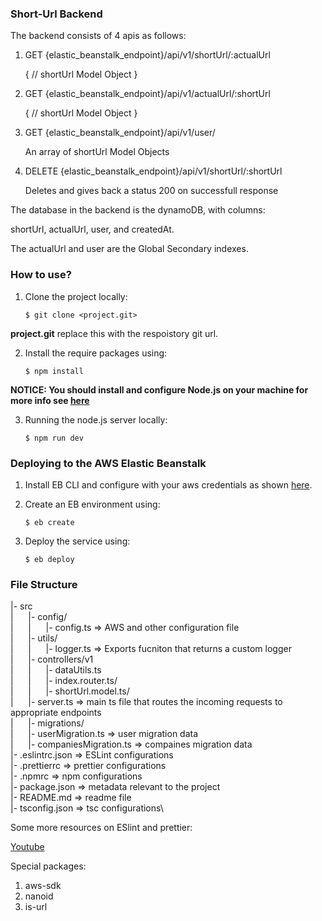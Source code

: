 ### Short-Url Backend

The backend consists of 4 apis as follows:

1. GET {elastic_beanstalk_endpoint}/api/v1/shortUrl/:actualUrl

   {
   // shortUrl Model Object
   }

2. GET {elastic_beanstalk_endpoint}/api/v1/actualUrl/:shortUrl

   {
   // shortUrl Model Object
   }

3. GET {elastic_beanstalk_endpoint}/api/v1/user/

   An array of shortUrl Model Objects

4. DELETE {elastic_beanstalk_endpoint}/api/v1/shortUrl/:shortUrl

   Deletes and gives back a status 200 on successfull response

The database in the backend is the dynamoDB, with columns:

shortUrl, actualUrl, user, and createdAt.

The actualUrl and user are the Global Secondary indexes.

### How to use?

1. Clone the project locally:

   `$ git clone <project.git>`

**project.git** replace this with the respoistory git url.

2. Install the require packages using:

   `$ npm install`

**NOTICE: You should install and configure Node.js on your machine for more info see [here](https://nodejs.org/en/download/)**

3. Running the node.js server locally:

   `$ npm run dev`

### Deploying to the AWS Elastic Beanstalk

1. Install EB CLI and configure with your aws credentials as shown [here](https://docs.aws.amazon.com/elasticbeanstalk/latest/dg/eb-cli3-install.html).

2. Create an EB environment using:

   `$ eb create`

3. Deploy the service using:

   `$ eb deploy`

### File Structure

|\- src\
|&nbsp;&nbsp;&nbsp;&nbsp;&nbsp;&nbsp;|\- config/\
|&nbsp;&nbsp;&nbsp;&nbsp;&nbsp;&nbsp;|&nbsp;&nbsp;&nbsp;&nbsp;&nbsp;&nbsp;|\- config.ts => AWS and other configuration file\
|&nbsp;&nbsp;&nbsp;&nbsp;&nbsp;&nbsp;|\- utils/\
|&nbsp;&nbsp;&nbsp;&nbsp;&nbsp;&nbsp;|&nbsp;&nbsp;&nbsp;&nbsp;&nbsp;&nbsp;|\- logger.ts => Exports fucniton that returns a custom logger\
|&nbsp;&nbsp;&nbsp;&nbsp;&nbsp;&nbsp;|\- controllers/v1\
|&nbsp;&nbsp;&nbsp;&nbsp;&nbsp;&nbsp;|&nbsp;&nbsp;&nbsp;&nbsp;&nbsp;&nbsp;|\- dataUtils.ts\
|&nbsp;&nbsp;&nbsp;&nbsp;&nbsp;&nbsp;|&nbsp;&nbsp;&nbsp;&nbsp;&nbsp;&nbsp;|\- index.router.ts/\
|&nbsp;&nbsp;&nbsp;&nbsp;&nbsp;&nbsp;|&nbsp;&nbsp;&nbsp;&nbsp;&nbsp;&nbsp;|\- shortUrl.model.ts/\
|&nbsp;&nbsp;&nbsp;&nbsp;&nbsp;&nbsp;|\- server.ts => main ts file that routes the incoming requests to appropriate endpoints\
|&nbsp;&nbsp;&nbsp;&nbsp;&nbsp;&nbsp;|\- migrations/\
|&nbsp;&nbsp;&nbsp;&nbsp;&nbsp;&nbsp;|\- userMigration.ts => user migration data\
|&nbsp;&nbsp;&nbsp;&nbsp;&nbsp;&nbsp;|\- companiesMigration.ts => compaines migration data\
|\- .eslintrc.json => ESLint configurations\
|\- .prettierrc => prettier configurations\
|\- .npmrc => npm configurations\
|\- package.json => metadata relevant to the project\
|\- README.md => readme file\
|\- tsconfig.json => tsc configurations\

Some more resources on ESlint and prettier:

[Youtube](https://www.youtube.com/watch?v=SydnKbGc7W8)

Special packages:

1. aws-sdk
2. nanoid
3. is-url
